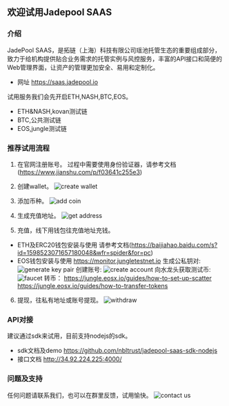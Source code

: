## 欢迎试用Jadepool SAAS

### 介绍
JadePool SAAS，是拓链（上海）科技有限公司瑶池托管生态的重要组成部分，致力于给机构提供贴合业务需求的托管实例与风控服务，丰富的API接口和简便的Web管理界面，让资产的管理更加安全、易用和定制化。

- 网址
https://saas.jadepool.io

试用服务我们会先开启ETH,NASH,BTC,EOS。
- ETH&NASH,kovan测试链
- BTC,公共测试链
- EOS,jungle测试链

### 推荐试用流程

1. 在官网注册账号。
过程中需要使用身份验证器，请参考文档(https://www.jianshu.com/p/f03641c255e3)

2. 创建wallet。
![create wallet](https://ws1.sinaimg.cn/large/006tNc79gy1g40iulo0hrj31400sgjs9.jpg)

3. 添加币种。
![add coin](https://ws1.sinaimg.cn/large/006tNc79gy1g40j1suxd2j31400sgdh1.jpg)

4. 生成充值地址。
![get address](https://ws1.sinaimg.cn/large/006tNc79gy1g40j5e7zhkj31400sgwf7.jpg)

5. 充值，线下用钱包往充值地址充钱。
- ETH及ERC20钱包安装与使用
请参考文档(https://baijiahao.baidu.com/s?id=1598523071657180048&wfr=spider&for=pc)
- EOS钱包安装与使用
https://monitor.jungletestnet.io
生成公私钥对:
![generate key pair](https://ws3.sinaimg.cn/large/006tNc79gy1g40jgbqw2lj31h40sqdy6.jpg)
创建账号:
![create account](https://ws2.sinaimg.cn/large/006tNc79gy1g40jhaa4zjj31h60stwvl.jpg)
向水龙头获取测试币:
![faucet](https://ws1.sinaimg.cn/large/006tNc79gy1g40jloqpbej31hc0u01ae.jpg)
转币：
https://jungle.eosx.io/guides/how-to-set-up-scatter
https://jungle.eosx.io/guides/how-to-transfer-tokens

6. 提现，往私有地址或账号提现。
![withdraw](https://ws4.sinaimg.cn/large/006tNc79gy1g40jv7h8phj31400sg74x.jpg)

### API对接
建议通过sdk来试用，目前支持nodejs的sdk。
- sdk文档及demo
https://github.com/nbltrust/jadepool-saas-sdk-nodejs
- 接口文档
http://34.92.224.225:4000/

### 问题及支持

任何问题请联系我们，也可以在群里反馈，试用愉快。
![contact us](https://ws3.sinaimg.cn/large/006tNc79gy1g40k862tiyj30u01bc0ud.jpg)